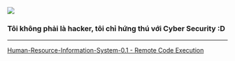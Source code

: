 ![](https://avatars.githubusercontent.com/u/37875972?v=4)
### Tôi không phải là hacker, tôi chỉ hứng thú với Cyber Security :D


--- 

[Human-Resource-Information-System-0.1 - Remote Code Execution](https://github.com/blogth3pr0/Human-Resource-Information-System-0.1)
